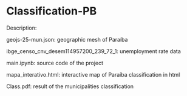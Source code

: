 # Classification-PB
Description: 

geojs-25-mun.json: geographic mesh of Paraíba

ibge_censo_cnv_desem114957200_239_72_1: unemployment rate data

main.ipynb: source code of the project

mapa_interativo.html: interactive map of Paraíba classification in html

Class.pdf: result of the municipalities classification
